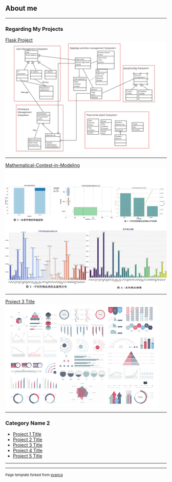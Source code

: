 ## About me

---

### Regarding My Projects 

[Flask Project](https://github.com/SHAN-Jiaying/flask_project)
<img src="images/flask.jpg?raw=true"/>

---
[Mathematical-Contest-in-Modeling](https://github.com/SHAN-Jiaying/Mathematical-Contest-in-Modeling)
<img src="images/Mathematical.jpg?raw=true"/>

---
[Project 3 Title](http://example.com/)
<img src="images/dummy_thumbnail.jpg?raw=true"/>

---

### Category Name 2

- [Project 1 Title](http://example.com/)
- [Project 2 Title](http://example.com/)
- [Project 3 Title](http://example.com/)
- [Project 4 Title](http://example.com/)
- [Project 5 Title](http://example.com/)

---




---
<p style="font-size:11px">Page template forked from <a href="https://github.com/evanca/quick-portfolio">evanca</a></p>
<!-- Remove above link if you don't want to attibute -->

